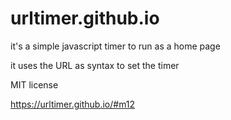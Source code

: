 # urltimer.github.io

it's a simple javascript timer to run as a home page

it uses the URL as syntax to set the timer

MIT license

https://urltimer.github.io/#m12
